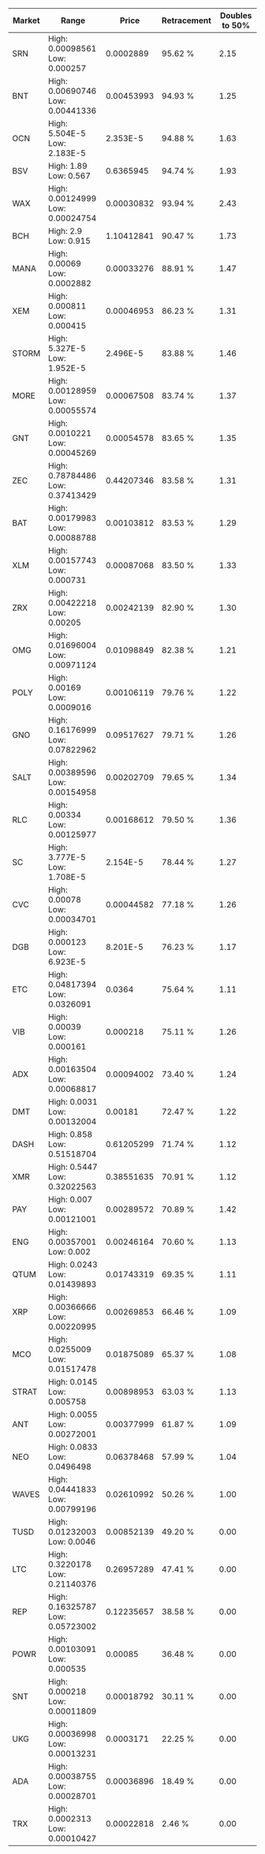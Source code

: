 | Market | Range | Price| Retracement | Doubles to 50% |
| --- | --- | --- | --- | --- |
| SRN | High: 0.00098561<br />Low: 0.000257 | 0.0002889 | 95.62 % | 2.15 |
| BNT | High: 0.00690746<br />Low: 0.00441336 | 0.00453993 | 94.93 % | 1.25 |
| OCN | High: 5.504E-5<br />Low: 2.183E-5 | 2.353E-5 | 94.88 % | 1.63 |
| BSV | High: 1.89<br />Low: 0.567 | 0.6365945 | 94.74 % | 1.93 |
| WAX | High: 0.00124999<br />Low: 0.00024754 | 0.00030832 | 93.94 % | 2.43 |
| BCH | High: 2.9<br />Low: 0.915 | 1.10412841 | 90.47 % | 1.73 |
| MANA | High: 0.00069<br />Low: 0.0002882 | 0.00033276 | 88.91 % | 1.47 |
| XEM | High: 0.000811<br />Low: 0.000415 | 0.00046953 | 86.23 % | 1.31 |
| STORM | High: 5.327E-5<br />Low: 1.952E-5 | 2.496E-5 | 83.88 % | 1.46 |
| MORE | High: 0.00128959<br />Low: 0.00055574 | 0.00067508 | 83.74 % | 1.37 |
| GNT | High: 0.0010221<br />Low: 0.00045269 | 0.00054578 | 83.65 % | 1.35 |
| ZEC | High: 0.78784486<br />Low: 0.37413429 | 0.44207346 | 83.58 % | 1.31 |
| BAT | High: 0.00179983<br />Low: 0.00088788 | 0.00103812 | 83.53 % | 1.29 |
| XLM | High: 0.00157743<br />Low: 0.000731 | 0.00087068 | 83.50 % | 1.33 |
| ZRX | High: 0.00422218<br />Low: 0.00205 | 0.00242139 | 82.90 % | 1.30 |
| OMG | High: 0.01696004<br />Low: 0.00971124 | 0.01098849 | 82.38 % | 1.21 |
| POLY | High: 0.00169<br />Low: 0.0009016 | 0.00106119 | 79.76 % | 1.22 |
| GNO | High: 0.16176999<br />Low: 0.07822962 | 0.09517627 | 79.71 % | 1.26 |
| SALT | High: 0.00389596<br />Low: 0.00154958 | 0.00202709 | 79.65 % | 1.34 |
| RLC | High: 0.00334<br />Low: 0.00125977 | 0.00168612 | 79.50 % | 1.36 |
| SC | High: 3.777E-5<br />Low: 1.708E-5 | 2.154E-5 | 78.44 % | 1.27 |
| CVC | High: 0.00078<br />Low: 0.00034701 | 0.00044582 | 77.18 % | 1.26 |
| DGB | High: 0.000123<br />Low: 6.923E-5 | 8.201E-5 | 76.23 % | 1.17 |
| ETC | High: 0.04817394<br />Low: 0.0326091 | 0.0364 | 75.64 % | 1.11 |
| VIB | High: 0.00039<br />Low: 0.000161 | 0.000218 | 75.11 % | 1.26 |
| ADX | High: 0.00163504<br />Low: 0.00068817 | 0.00094002 | 73.40 % | 1.24 |
| DMT | High: 0.0031<br />Low: 0.00132004 | 0.00181 | 72.47 % | 1.22 |
| DASH | High: 0.858<br />Low: 0.51518704 | 0.61205299 | 71.74 % | 1.12 |
| XMR | High: 0.5447<br />Low: 0.32022563 | 0.38551635 | 70.91 % | 1.12 |
| PAY | High: 0.007<br />Low: 0.00121001 | 0.00289572 | 70.89 % | 1.42 |
| ENG | High: 0.00357001<br />Low: 0.002 | 0.00246164 | 70.60 % | 1.13 |
| QTUM | High: 0.0243<br />Low: 0.01439893 | 0.01743319 | 69.35 % | 1.11 |
| XRP | High: 0.00366666<br />Low: 0.00220995 | 0.00269853 | 66.46 % | 1.09 |
| MCO | High: 0.0255009<br />Low: 0.01517478 | 0.01875089 | 65.37 % | 1.08 |
| STRAT | High: 0.0145<br />Low: 0.005758 | 0.00898953 | 63.03 % | 1.13 |
| ANT | High: 0.0055<br />Low: 0.00272001 | 0.00377999 | 61.87 % | 1.09 |
| NEO | High: 0.0833<br />Low: 0.0496498 | 0.06378468 | 57.99 % | 1.04 |
| WAVES | High: 0.04441833<br />Low: 0.00799196 | 0.02610992 | 50.26 % | 1.00 |
| TUSD | High: 0.01232003<br />Low: 0.0046 | 0.00852139 | 49.20 % | 0.00 |
| LTC | High: 0.3220178<br />Low: 0.21140376 | 0.26957289 | 47.41 % | 0.00 |
| REP | High: 0.16325787<br />Low: 0.05723002 | 0.12235657 | 38.58 % | 0.00 |
| POWR | High: 0.00103091<br />Low: 0.000535 | 0.00085 | 36.48 % | 0.00 |
| SNT | High: 0.000218<br />Low: 0.00011809 | 0.00018792 | 30.11 % | 0.00 |
| UKG | High: 0.00036998<br />Low: 0.00013231 | 0.0003171 | 22.25 % | 0.00 |
| ADA | High: 0.00038755<br />Low: 0.00028701 | 0.00036896 | 18.49 % | 0.00 |
| TRX | High: 0.0002313<br />Low: 0.00010427 | 0.00022818 | 2.46 % | 0.00 |
